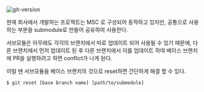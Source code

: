 ![git-version](https://img.shields.io/badge/Git-2.28.0-red.svg?style=flat-square)  

현재 회사에서 개발하는 프로젝트는 MSC 로 구성되어 동작하고 있지만, 공통으로 사용하는 부분을 submodule로 만들어 공유하여 사용한다.

서브모듈은 아무래도 각각의 브랜치에서 따로 업데이트 되어 사용될 수 있기 때문에, 다른 브랜치에서 먼저 업데이트 된 후 다른 브랜치에서 이를 업데이트 하여 베이스 브랜치에 PR을 실행하려고 하면 conflict가 나게 된다.

이럴 땐 서브모듈을 베이스 브랜치의 것으로 reset하면 간단하게 해결 할 수 있다.

```terminal
$ git reset [base branch name] [path/to/submodule]
```